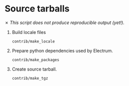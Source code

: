 Source tarballs
===============

✗ _This script does not produce reproducible output (yet!)._

1. Build locale files

    ```
    contrib/make_locale
    ```

2. Prepare python dependencies used by Electrum.

    ```
    contrib/make_packages
    ```

3. Create source tarball.

    ```
    contrib/make_tgz
    ```
